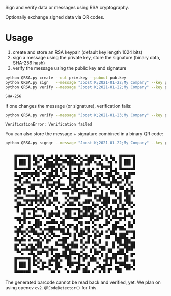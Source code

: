 Sign and verify data or messages using RSA cryptography.

Optionally exchange signed data via QR codes.

# Usage

1. create and store an RSA keypair (default key length 1024 bits)
1. sign a message using the private key, store the signature (binary data, SHA-256 hash)
1. verify the message using the public key and signature

```sh
python QRSA.py create --out priv.key --pubout pub.key
python QRSA.py sign   --message "Joost K;2021-01-22;My Company" --key priv.key --out signature.bin
python QRSA.py verify --message "Joost K;2021-01-22;My Company" --key pub.key --sig signature.bin
```
```
SHA-256
```

If one changes the message (or signature), verification fails:

```sh
python QRSA.py verify --message "Joost K;2021-01-23;My Company" --key pub.key --sig signature.bin
```
```
VerificationError: Verification failed
```

You can also store the message + signature combined in a binary QR code:

```sh
python QRSA.py signqr --message "Joost K;2021-01-22;My Company" --key priv.key
```
```

    █▀▀▀▀▀█ █▄▀▀█ ▄▄█ █▄▀ ▀██▀█▄▀▄ ▀▄██▀██ ▀▄ █▄  █▀▀▀▀▀█
    █ ███ █ ▀█▄▀ ▀█▄▄▀█▀▀██▄██▄ ▀▄▀▀██▀▄ ▄▀ ▀▄▄▀▄ █ ███ █
    █ ▀▀▀ █ ▀▀▄▄ █████▀█▀▄ ▀█▀▀▀█▀ ▀▀   ▀▀█▄▄▄█   █ ▀▀▀ █
    ▀▀▀▀▀▀▀ ▀▄▀▄▀ ▀ █▄█ █ ▀ █ ▀ █▄█ █▄▀ ▀ ▀ ▀ █▄█ ▀▀▀▀▀▀▀
    █▄▄▀██▀█▀██ ▀▀▄██▄█▄ █▄ █▀▀▀█▀ ▀██ ▄█▀█ ▀██▄▀▀▄ █▄█▀▀
    ▄▄█▀ ▄▀ █ ▄ ▄█▄█▄▀ ▄▀  ▀█▄▀██▀▀▄ ▄█ ██ ▀▀█ █▄▀▀▄▀█▀
    ▄ ▀▄▀▀▀▄▄▄▄▄▀ █▄▄█▀█▄▄  █▄█▀▄ █ ▀▀█▀ ▀██▄▄█▀▀█▀ ▄▀▄▀
    ▄██▄▄ ▀██  ▀▀ ▀▄▀ █▀▄▄▄█▄▀█▄▄▄▀▀▄ ▀▀▄▀  ▀▄▀ ▀ ██ ▄ █
    ▀▄█ █ ▀  █ ▄ █ ▄█▀▄  ▄▄▄ █▀▀▄▄█▄██▀▀  █ ▄ ██▄ ▄ ██▀█▀
    ▀▄▄▄ ▀▀▀▀█▀▄█▀▄▀▀▄▄   ▄▀▄▄▄▄█   ▀▀ █▀██▄█▄  ▀▄█ ▀██ ▀
    ▀▄▄ ▀█▀█▀█▀█▀█ █▄▀▀▄  ▄▀▄▄▀▀▄ ▄██▀▄ ▀▀▄███ ██ █ ▀██▄
    ▄█▀▀▀ ▀▀ ▄▀ ▀ ▀▀ ▀▄ ▄▀ ▀▀▀▀ ▀▀▄▄▄▄▀█▀▄▄▀█ ▄  █ █▀ ▀▄▀
     █  █▀▀▀█▄▀▀█▄  ▄ ▀▄  ███▀▀▀█▄▀██▀█▄ ▀▄▀▄▀█▄█▀▀▀█▀  ▄
       ▀█ ▀ █▄▄▄ █ ██▀██ ▀▄██ ▀ █▄██▄██▄▄▀█ █▄▀▄█ ▀ █▄█▄▀
    ▀██▄█▀▀▀▀▄▄ ▀ ▀▀▄▄  ▀▄▀▀▀▀██▀▀   █▀▄█▀▀ ▄▀▄▀▀▀█▀█  ▀▄
      ▀▄▀ ▀ ▄███ ▄▀▀▀▀▀▄▀█ ▄▄▄ ▄▀█ ▀▀ ▀▄ ▄ ▄█▀ ▄█▀  ▄ █▄▀
    ▀▄█▀ ▄▀█▄▀▀▄ ▄▄███▄█▄▄▀▄▀ ██ ▄ ██ ▀▄ ▀▀  ▄ ██▀██▄ ▀▀
    ▀█▀█▀▄▀▀██▄▄█ ▄▀█▄  ▀█▄█▄ ▄▀▄██▄▀ ▀▄▀▄█ ▀ ██▄ ▄▄▄█▀▀█
    ▄▀ ▄▀ ▀▄  ▀▄ █ ▀▄▀▀▀ ▄▄▄▀ █ ▀▀▄ █▀ █▀▀  ██  █▄███▄ ▄█
    ▀▀█▀▀ ▀ ▀▀█▄▀ █▀  ▄▀▀██  ▄▀▀ █ ▄█ █▄ █  ▄  ▄▀██ ███▄▄
    █▀ ▀▀▄▀█▄▀██ ▄▄ ▄ ▀▀▀█▄█▀███ ▄▀▄  ▄▀▀▄▄▄▀  █ ▄▀▀██▄██
    ▀█▄▀▀▀▀█▀▀▄▄█▄▄▀█▀▀  ▄█▀█▄▄  ▄▀  █ █▄▄▀▀ ██  ▄██ █▀▀
       ▀  ▀▀█▄▀▀  █ ▀▄██▄██▄█▀▀▀█▄▀█▄ ▄▀▀ █ █  ██▀▀▀█▄ █▀
    █▀▀▀▀▀█ █▄▀▄   ▄█▄█▀▄ ▀██ ▀ █ █▀ ███ ▀ ▄█▀█▀█ ▀ ██ ▄▄
    █ ███ █ █▄▀ █▀ █▄ ██   ███▀▀█▄▄ █   ▀▄ ▄█▄█ ▀▀███▄▄ █
    █ ▀▀▀ █   ▀▄█▀▀▄  █▀▀ ▄ ▀  ██ ▄█   ▄▀▀██ ▄▄ ██▄ ▀██▀▄
    ▀▀▀▀▀▀▀ ▀▀      ▀▀ ▀   ▀ ▀▀▀  ▀▀▀ ▀  ▀ ▀ ▀   ▀▀

```

The generated barcode cannot be read back and verified, yet. 
We plan on using opencv `cv2.QRCodeDetector()` for this.